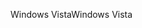 <span data-ttu-id="90c5b-101">Windows Vista</span><span class="sxs-lookup"><span data-stu-id="90c5b-101">Windows Vista</span></span>
